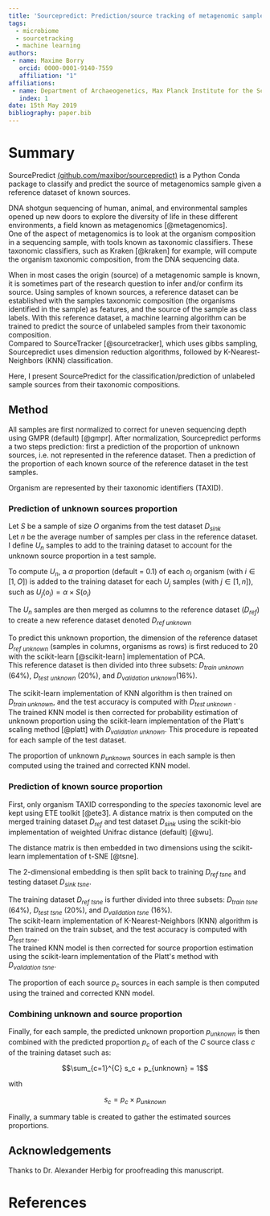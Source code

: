 ```yaml
---
title: 'Sourcepredict: Prediction/source tracking of metagenomic sample sources using machine learning'
tags:
  - microbiome
  - sourcetracking
  - machine learning
authors:
 - name: Maxime Borry
   orcid: 0000-0001-9140-7559
   affiliation: "1"
affiliations:
 - name: Department of Archaeogenetics, Max Planck Institute for the Science of Human History, Jena, 07745, Germany
   index: 1
date: 15th May 2019
bibliography: paper.bib
---
```


# Summary

SourcePredict [(github.com/maxibor/sourcepredict)](https://github.com/maxibor/sourcepredict) is a Python Conda package to classify and predict the source of metagenomics sample given a reference dataset of known sources.  

DNA shotgun sequencing of human, animal, and environmental samples opened up new doors to explore the diversity of life in these different environments, a field known as metagenomics [@metagenomics].  
One of the aspect of metagenomics is to look at the organism composition in a sequencing sample, with tools known as taxonomic classifiers.
These taxonomic classifiers, such as Kraken [@kraken] for example, will compute the organism taxonomic composition, from the DNA sequencing data.

When in most cases the origin (source) of a metagenomic sample is known, it is sometimes part of the research question to infer and/or confirm its source.
Using samples of known sources, a reference dataset can be established with the samples taxonomic composition (the organisms identified in the sample) as features, and the source of the sample as class labels.
With this reference dataset, a machine learning algorithm can be trained to predict the source of unlabeled samples from their taxonomic composition.  
Compared to SourceTracker [@sourcetracker], which uses gibbs sampling, Sourcepredict uses dimension reduction algorithms, followed by K-Nearest-Neighbors (KNN) classification.

Here, I present SourcePredict for the classification/prediction of unlabeled sample sources from their taxonomic compositions.

## Method

All samples are first normalized to correct for uneven sequencing depth using GMPR (default) [@gmpr].
After normalization, Sourcepredict performs a two steps prediction: first a prediction of the proportion of unknown sources, i.e. not represented in the reference dataset. Then a prediction of the proportion of each known source of the reference dataset in the test samples.

Organism are represented by their taxonomic identifiers (TAXID).

### Prediction of unknown sources proportion

Let $S$ be a sample of size $O$ organims from the test dataset $D_{sink}$  
Let $n$ be the average number of samples per class in the reference dataset.  
I define $U_n$ samples to add to the training dataset to account for the unknown source proportion in a test sample.  

To compute $U_n$, a $\alpha$ proportion (default = $0.1$) of each $o_i$ organism (with $i\in[1,O]$) is added to the training dataset for each $U_j$ samples (with $j\in[1,n]$), such as $U_j(o_i) = \alpha\times S(o_i)$  

The $U_n$ samples are then merged as columns to the reference dataset ($D_{ref}$) to create a new reference dataset denoted $D_{ref\ unknown}$

To predict this unknown proportion, the dimension of the reference dataset $D_{ref\ unknown}$ (samples in columns, organisms as rows) is first reduced to 20 with the scikit-learn [@scikit-learn] implementation of  PCA.  
This reference dataset is then divided into three subsets: $D_{train\ unknown}$ (64%), $D_{test\ unknown}$ (20%), and $D_{validation\ unknown}$(16%). 
 
The scikit-learn implementation of KNN algorithm is then trained on $D_{train\ unknown}$, and the test accuracy is computed with $D_{test\ unknown}$ .  
The trained KNN model is then corrected for probability estimation of unknown proportion using the scikit-learn implementation of the Platt's scaling method [@platt] with $D_{validation\ unknown}$.
This procedure is repeated for each sample of the test dataset.

The proportion of unknown $p_{unknown}$ sources in each sample is then computed using the trained and corrected KNN model.

### Prediction of known source proportion

First, only organism TAXID corresponding to the *species* taxonomic level are kept using ETE toolkit [@ete3].
A distance matrix is then computed on the merged training dataset $D_{ref}$ and test dataset $D_{sink}$ using the scikit-bio implementation of weighted Unifrac distance (default) [@wu].

The distance matrix is then embedded in two dimensions using the scikit-learn implementation of t-SNE [@tsne].

The 2-dimensional embedding is then split back to training $D_{ref\ tsne}$ and testing dataset $D_{sink\ tsne}$.

The training dataset $D_{ref\ tsne}$ is further divided into three subsets: $D_{train\ tsne}$ (64%), $D_{test\ tsne}$ (20%), and $D_{validation\ tsne}$ (16%).  
The scikit-learn implementation of K-Nearest-Neighbors (KNN) algorithm is then trained on the train subset, and the test accuracy is computed with $D_{test\ tsne}$.  
The trained KNN model is then corrected for source proportion estimation using the scikit-learn implementation of the Platt's method with $D_{validation\ tsne}$.

The proportion of each source $p_{c}$ sources in each sample is then computed using the trained and corrected KNN model.

### Combining unknown and source proportion

Finally, for each sample, the predicted unknown proportion $p_{unknown}$ is then combined with the predicted proportion $p_{c}$ of each of the $C$ source class $c$ of the training dataset such as:

$$\sum_{c=1}^{C} s_c + p_{unknown} = 1$$

with  

$$s_c = p_{c}\times p_{unknown}$$

Finally, a summary table is created to gather the estimated sources proportions.

## Acknowledgements

Thanks to Dr. Alexander Herbig for proofreading this manuscript.

# References
